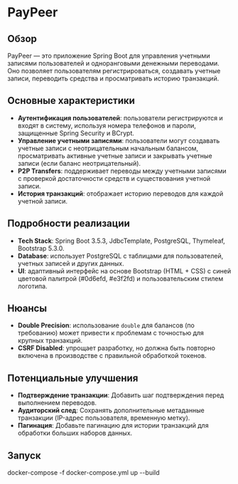 # PayPeer

## Обзор
PayPeer — это приложение Spring Boot для управления учетными записями пользователей и одноранговыми денежными переводами. Оно позволяет пользователям регистрироваться, создавать учетные записи, переводить средства и просматривать историю транзакций.

## Основные характеристики
- **Аутентификация пользователей**: пользователи регистрируются и входят в систему, используя номера телефонов и пароли, защищенные Spring Security и BCrypt.
- **Управление учетными записями**: пользователи могут создавать учетные записи с неотрицательным начальным балансом, просматривать активные учетные записи и закрывать учетные записи (если баланс неотрицательный).
- **P2P Transfers**: поддерживает переводы между учетными записями с проверкой достаточности средств и существования учетной записи.
- **История транзакций**: отображает историю переводов для каждой учетной записи.

## Подробности реализации
- **Tech Stack**: Spring Boot 3.5.3, JdbcTemplate, PostgreSQL, Thymeleaf, Bootstrap 5.3.0.
- **Database**: использует PostgreSQL с таблицами для пользователей, учетных записей и других данных.
- **UI**: адаптивный интерфейс на основе Bootstrap (HTML + CSS) с синей цветовой палитрой (#0d6efd, #e3f2fd) и пользовательским стилем логотипа.

## Нюансы
- **Double Precision**: использование `double` для балансов (по требованию) может привести к проблемам с точностью для крупных транзакций.
- **CSRF Disabled**: упрощает разработку, но должна быть повторно включена в производстве с правильной обработкой токенов.

## Потенциальные улучшения
- **Подтверждение транзакции**: Добавить шаг подтверждения перед выполнением переводов.
- **Аудиторский след**: Сохранять дополнительные метаданные транзакции (IP-адрес пользователя, временную метку).
- **Пагинация**: Добавьте пагинацию для истории транзакций для обработки больших наборов данных.

## Запуск
docker-compose -f docker-compose.yml up --build 
